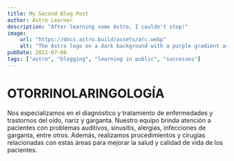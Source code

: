 ```yaml
---
title: My Second Blog Post
author: Astro Learner
description: "After learning some Astro, I couldn't stop!"
image:
    url: "https://docs.astro.build/assets/arc.webp"
    alt: "The Astro logo on a dark background with a purple gradient arc."
pubDate: 2022-07-08
tags: ["astro", "blogging", "learning in public", "successes"]
---
```


# OTORRINOLARINGOLOGÍA

Nos especializamos en el diagnóstico y tratamiento de enfermedades y trastornos del oído, nariz y garganta. Nuestro equipo brinda atención a pacientes con problemas auditivos, sinusitis, alergias, infecciones de garganta, entre otros. Además, realizamos procedimientos y cirugías relacionadas con estas áreas para mejorar la salud y calidad de vida de los pacientes.